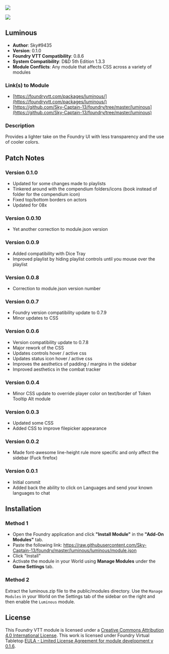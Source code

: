 ![](https://img.shields.io/badge/Foundry-v0.8.9-informational)

![](https://img.shields.io/badge/D&D5e-v1.3.3-informational)

## Luminous

* **Author**: Sky#9435
* **Version**: 0.1.0
* **Foundry VTT Compatibility**: 0.8.6
* **System Compatibility**: D&D 5th Edition 1.3.3
* **Module Conflicts**: Any module that affects CSS across a variety of modules

### Link(s) to Module
* [https://foundryvtt.com/packages/luminous/](https://foundryvtt.com/packages/luminous/)
* [https://github.com/Sky-Captain-13/foundry/tree/master/luminous](https://github.com/Sky-Captain-13/foundry/tree/master/luminous)

### Description
Provides a lighter take on the Foundry UI with less transparency and the use of cooler colors. 

## Patch Notes
### Version 0.1.0
* Updated for some changes made to playlists
* Tinkered around with the compendium folders/icons (book instead of folder for the compendium icon)
* Fixed top/bottom borders on actors
* Updated for 08x

### Version 0.0.10
* Yet another correction to module.json version

### Version 0.0.9
* Added compatibility with Dice Tray
* Improved playlist by hiding playlist controls until you mouse over the playlist

### Version 0.0.8
* Correction to module.json version number

### Version 0.0.7
* Foundry version compatibility update to 0.7.9
* Minor updates to CSS

### Version 0.0.6
* Version compatibility update to 0.7.8
* Major rework of the CSS
* Updates controls hover / active css
* Updates status icon hover / active css
* Improves the aesthetics of padding / margins in the sidebar
* Improved aesthetics in the combat tracker

### Version 0.0.4
* Minor CSS update to override player color on text/border of Token Tooltip Alt module

### Version 0.0.3
* Updated some CSS
* Added CSS to improve filepicker appearance

### Version 0.0.2
* Made font-awesome line-height rule more specific and only affect the sidebar (Fuck firefox)

### Version 0.0.1
* Initial commit
* Added back the ability to click on Languages and send your known languages to chat

## Installation
### Method 1
* Open the Foundry application and click **"Install Module"** in the **"Add-On Modules"** tab.
* Paste the following link: https://raw.githubusercontent.com/Sky-Captain-13/foundry/master/luminous/luminous/module.json
* Click "Install"
* Activate the module in your World using **Manage Modules** under the **Game Settings** tab.

### Method 2
Extract the luminous.zip file to the public/modules directory. Use the `Manage Modules` in your World on the Settings tab of the sidebar on the right and then enable the `Luminous` module.

## License
This Foundry VTT module is licensed under a [Creative Commons Attribution 4.0 International License](http://creativecommons.org/licenses/by/4.0/).
This work is licensed under Foundry Virtual Tabletop [EULA - Limited License Agreement for module development v 0.1.6](http://foundryvtt.com/pages/license.html).

